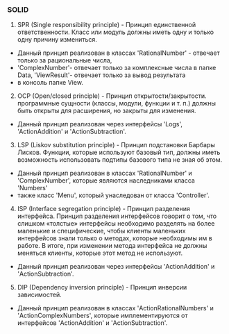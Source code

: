 ### SOLID 
1. SPR (Single responsibility principle) - Принцип единственной ответственности.
Класс или модуль должны иметь одну и только одну причину измениться.
- Данный принцип реализован в классах 'RationalNumber' - отвечает только за рациональные числа, 
- 'ComplexNumber'- отвечает только за комплексные числа в папке Data, 'ViewResult'- отвечает только за вывод результата
- в консоль папке View.

2. OCP (Open/closed principle) - Принцип открытости/закрытости. программные сущности (классы, модули, функции и т. п.) 
должны быть открыты для расширения, но закрыты для изменения.
- Данный принцип реализован через интерфейсы 'Logs', 'ActionAddition' и 'ActionSubtraction'.

3. LSP (Liskov substitution principle) - Принцип подстановки Барбары Лисков. Функции, которые используют базовый тип, 
должны иметь возможность использовать подтипы базового типа не зная об этом.
- Данный принцип реализован в классах 'RationalNumber' и 'ComplexNumber', которые являются наследниками класса 'Numbers'
- также класс 'Menu', который унаследован от класса 'Controller'.

4. ISP (Interface segregation principle) - Принцип разделения интерфейса. Принцип разделения интерфейсов говорит о том, 
что слишком «толстые» интерфейсы необходимо разделять на более маленькие и специфические, 
чтобы клиенты маленьких интерфейсов знали только о методах, которые необходимы им в работе. 
В итоге, при изменении метода интерфейса не должны меняться клиенты, которые этот метод не используют.
- Данный принцип реализован через интерфейсы 'ActionAddition' и 'ActionSubtraction'.

5. DIP (Dependency inversion principle) - Принцип инверсии зависимостей.
- Данный принцип реализован в классах 'ActionRationalNumbers' и 'ActionComplexNumbers', которые имплементируются 
от интерфейсов 'ActionAddition' и 'ActionSubtraction'.
